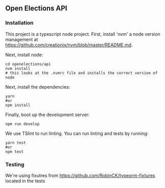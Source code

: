 ## Open Elections API

### Installation

This project is a typescript node project. First, install 'nvm' a node version management at https://github.com/creationix/nvm/blob/master/README.md.

Next, install node:

```
cd openelections/api
nvm install
# this looks at the .nvmrc file and installs the correct version of node
```

Next, install the dependencies:

```
yarn 
#or 
npm install
```

Finally, boot up the development server:

```
npm run develop
```

We use TSlint to run linting. You can run linting and tests by running:

```
yarn test
#or 
npm test
```

### Testing

We're using fixutres from https://github.com/RobinCK/typeorm-fixtures located in the tests
